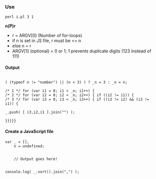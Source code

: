 ### Use
```
perl i.pl 3 1
```

**n(P)r**
* r = ARGV[0] (Number of for-loops)
* if n is set in JS file, r must be <= n
* else n = r
* ARGV[1] (optional) = 0 or 1; 1 prevents duplicate digits (123 instead of 111)


#### Output
```

( (typeof n != "number") || (n < 3) ) ? _n = 3 : _n = n;

/* 1 */ for (var i1 = 0; i1 < _n; i1++) { 
/* 2 */ for (var i2 = 0; i2 < _n; i2++) { if ((i2 != i1)) {
/* 3 */ for (var i3 = 0; i3 < _n; i3++) { if ((i3 != i2) && (i3 != i1)) {

_.push( [ i3,i2,i1 ].join("") );

}}}}}

```

#### Create a JavaScript file
```
var	_ = [],
	n = undefined;


	// Output goes here!


console.log( _.sort().join(",") );
```